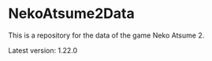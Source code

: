 # NekoAtsume2Data

This is a repository for the data of the game Neko Atsume 2.

Latest version: 1.22.0
